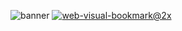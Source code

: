 ![banner](https://github.com/SneakerEPs/.github/assets/159429141/6b5c9ff2-ed09-46bb-82ec-605e9d061f0e)
[![web-visual-bookmark@2x](https://github.com/jono-png/jono-png/assets/159429141/3dbb0b31-6173-4029-a765-230f04aeaf0f)](https://github.com/jono-png/endpoints)
